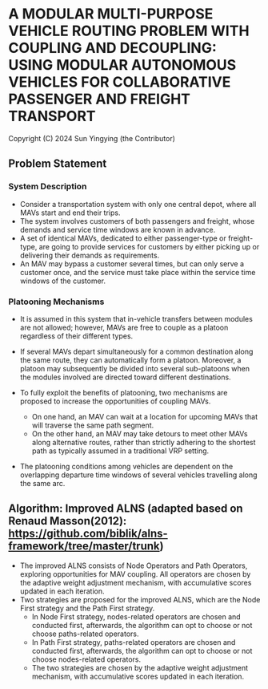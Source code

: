 # A MODULAR MULTI-PURPOSE VEHICLE ROUTING PROBLEM WITH COUPLING AND DECOUPLING: USING MODULAR AUTONOMOUS VEHICLES FOR COLLABORATIVE PASSENGER AND FREIGHT TRANSPORT

Copyright (C) 2024 Sun Yingying (the Contributor)

## Problem Statement

### System Description
* Consider a transportation system with only one central depot, where all MAVs start and end their trips. 
* The system involves customers of both passengers and freight, whose demands and service time windows are known in advance. 
* A set of identical MAVs, dedicated to either passenger-type or freight-type, are going to provide services for customers by either picking up or delivering their demands as requirements. 
* An MAV may bypass a customer several times, but can only serve a customer once, and the service must take place within the service time windows of the customer. 

### Platooning Mechanisms
* It is assumed in this system that in-vehicle transfers between modules are not allowed; however, MAVs are free to couple as a platoon regardless of their different types. 

* If several MAVs depart simultaneously for a common destination along the same route, they can automatically form a platoon. Moreover, a platoon may subsequently be divided into several sub-platoons when the modules involved are directed toward different destinations.

* To fully exploit the benefits of platooning, two mechanisms are proposed to increase the opportunities of coupling MAVs. 
    * On one hand, an MAV can wait at a location for upcoming MAVs that will traverse the same path segment. 
    * On the other hand, an MAV may take detours to meet other MAVs along alternative routes, rather than strictly adhering to the shortest path as typically assumed in a traditional VRP setting. 

* The platooning conditions among vehicles are dependent on the overlapping departure time windows of several vehicles travelling along the same arc.

## Algorithm: Improved ALNS (adapted based on Renaud Masson(2012): https://github.com/biblik/alns-framework/tree/master/trunk)
* The improved ALNS consists of Node Operators and Path Operators, exploring opportunities for MAV coupling. All operators are chosen by the adaptive weight adjustment mechanism, with accumulative scores updated in each iteration.
* Two strategies are proposed for the improved ALNS, which are the Node First strategy and the Path First strategy. 
    * In Node First strategy, nodes-related operators are chosen and conducted first, afterwards, the algorithm can opt to choose or not choose paths-related operators. 
    * In Path First strategy, paths-related operators are chosen and conducted first, afterwards, the algorithm can opt to choose or not choose nodes-related operators.
    * The two strategies are chosen by the adaptive weight adjustment mechanism, with accumulative scores updated in each iteration.